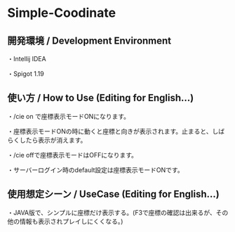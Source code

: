 # Simple-Coodinate

## 開発環境 / Development Environment
・Intellij IDEA

・Spigot 1.19

## 使い方 / How to Use (Editing for English…)
・/cie on で座標表示モードONになります。

・座標表示モードONの時に動くと座標と向きが表示されます。止まると、しばらくしたら表示が消えます。

・/cie offで座標表示モードはOFFになります。

・サーバーログイン時のdefault設定は座標表示モードONです。

## 使用想定シーン / UseCase (Editing for English…)
・JAVA版で、シンプルに座標だけ表示する。(F3で座標の確認は出来るが、その他の情報も表示されプレイしにくくなる。)
